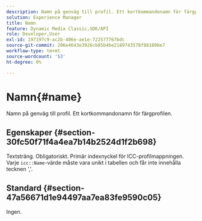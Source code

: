 ```yaml
---
description: Namn på genväg till profil. Ett kortkommandonamn för färgprofilen.
solution: Experience Manager
title: Namn
feature: Dynamic Media Classic,SDK/API
role: Developer,User
exl-id: 197197c9-ac2b-406e-ae1e-722577767bdc
source-git-commit: 206e4643e3926cb85b4be2189743578f88180be7
workflow-type: tm+mt
source-wordcount: '53'
ht-degree: 0%

---
```


# Namn{#name}

Namn på genväg till profil. Ett kortkommandonamn för färgprofilen.

## Egenskaper {#section-30fc50f71f4a4ea7b14b2524d1f2b698}

Textsträng. Obligatoriskt. Primär indexnyckel för ICC-profilmappningen. Varje `icc::Name`-värde måste vara unikt i tabellen och får inte innehålla tecknen &#39;,&#39;.

## Standard {#section-47a56671d1e94497aa7ea83fe9590c05}

Ingen.
